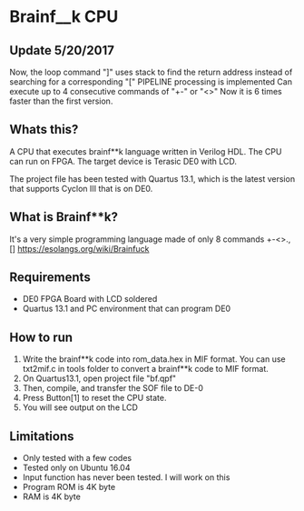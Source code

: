 # Brainf__k CPU
## Update 5/20/2017
Now, the loop command "]" uses stack to find the return address instead of searching for a corresponding "["
PIPELINE processing is implemented
Can execute up to 4 consecutive commands of "+-" or "<>"
Now it is 6 times faster than the first version.

## Whats this?
A CPU that executes brainf\*\*k language written in Verilog HDL. The CPU can run on FPGA. The target device is Terasic DE0 with LCD.

The project file has been tested with Quartus 13.1, which is the latest version that supports Cyclon III that is on DE0.

## What is Brainf\*\*k?
It's a very simple programming language made of only 8 commands +-<>.,[]
https://esolangs.org/wiki/Brainfuck

## Requirements
- DE0 FPGA Board with LCD soldered
- Quartus 13.1 and PC environment that can program DE0

## How to run
1. Write the brainf\*\*k code into rom_data.hex in MIF format. You can use txt2mif.c in tools folder to convert a brainf\*\*k code to MIF format.
2. On Quartus13.1, open project file "bf.qpf"
3. Then, compile, and transfer the SOF file to DE-0
4. Press Button[1] to reset the CPU state.
5. You will see output on the LCD

## Limitations
- Only tested with a few codes
- Tested only on Ubuntu 16.04
- Input function has never been tested. I will work on this
- Program ROM is 4K byte
- RAM is 4K byte
